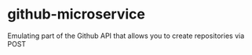 # github-microservice

Emulating part of the Github API that allows you to create repositories via POST
